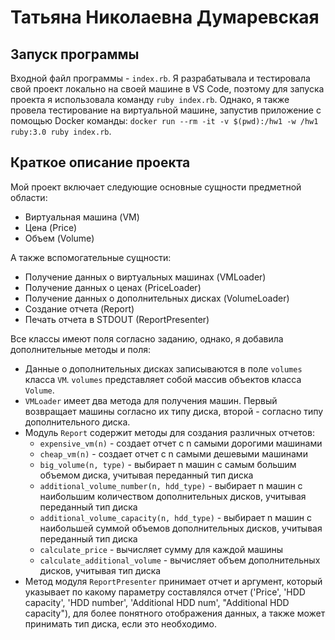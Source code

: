 # Татьяна Николаевна Думаревская

## Запуск программы

Входной файл программы - `index.rb`. Я разрабатывала и тестировала свой проект локально на своей машине в VS Code, поэтому для запуска проекта я использовала команду `ruby index.rb`. Однако, я также провела тестирование на виртуальной машине, запустив приложение с помощью Docker команды: `docker run --rm -it -v $(pwd):/hw1 -w /hw1 ruby:3.0 ruby index.rb`. 

## Краткое описание проекта

Мой проект включает следующие основные сущности предметной области:
- Виртуальная машина (VM)
- Цена (Price)
- Объем (Volume)

А также вспомогательные сущности:
- Получение данных о виртуальных машинах (VMLoader)
- Получение данных о ценах (PriceLoader)
- Получение данных о дополнительных дисках (VolumeLoader)
- Создание отчета (Report)
- Печать отчета в STDOUT (ReportPresenter)

Все классы имеют поля согласно заданию, однако, я добавила дополнительные методы и поля:

- Данные о дополнительных дисках записываются в поле `volumes` класса `VM`. `volumes` представляет собой массив объектов класса `Volume`.
- `VMLoader` имеет два метода для получения машин. Первый возвращает машины согласно их типу диска, второй - согласно типу дополнительного диска.
- Модуль `Report` содержит методы для создания различных отчетов: 
    - `expensive_vm(n)` - создает отчет с n самыми дорогими машинами
    - `cheap_vm(n)` - создает отчет с n самыми дешевыми машинами
    - `big_volume(n, type)` - выбирает n машин с самым большим объемом диска, учитывая переданный тип диска
    - `additional_volume_number(n, hdd_type)` - выбирает n машин с наибольшим количеством дополнительных дисков, учитывая переданный тип диска
    - `additional_volume_capacity(n, hdd_type)` - выбирает n машин с наибольшей суммой объемов дополнительных дисков, учитывая переданный тип диска
    - `calculate_price` - вычисляет сумму для каждой машины
    - `calculate_additional_volume` - вычисляет объем дополнительных дисков, учитывая тип диска
- Метод модуля `ReportPresenter` принимает отчет и аргумент, который указывает по какому параметру составлялся отчет ('Price', 'HDD capacity', 'HDD number', 'Additional HDD num', "Additional HDD capacity"), для более понятного отображения данных, а также может принимать тип диска, если это необходимо.

